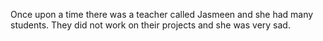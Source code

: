 Once upon a time there was a teacher called Jasmeen and she had many students. They did not work on their projects and she was very sad.